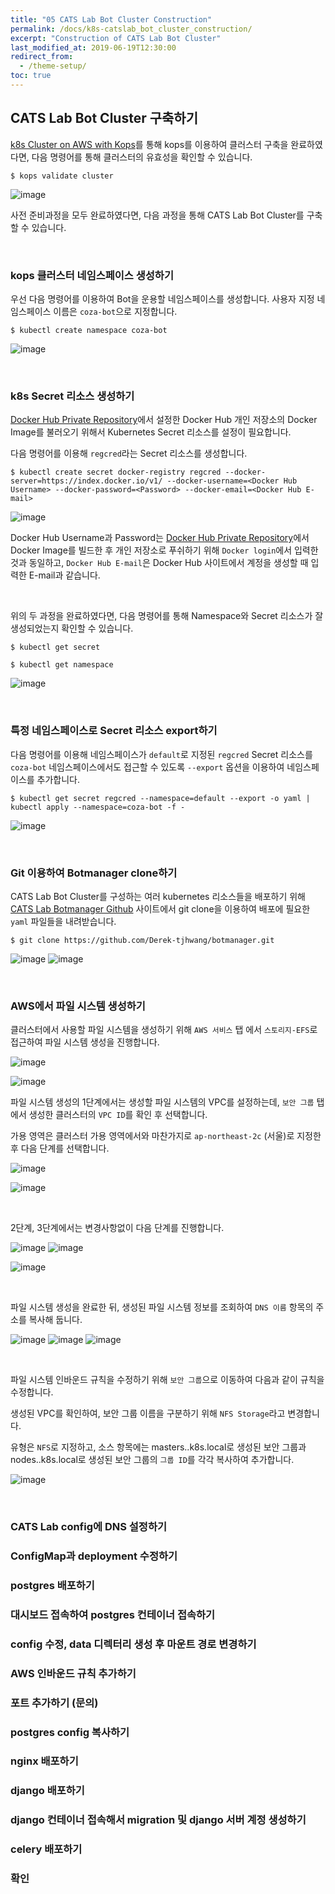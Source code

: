 ```yaml
---
title: "05 CATS Lab Bot Cluster Construction"
permalink: /docs/k8s-catslab_bot_cluster_construction/
excerpt: "Construction of CATS Lab Bot Cluster"
last_modified_at: 2019-06-19T12:30:00
redirect_from:
  - /theme-setup/
toc: true
---
```


## CATS Lab Bot Cluster 구축하기  

[k8s Cluster on AWS with Kops](/catslab_docs/docs/k8s-kops_cluster/)를 통해 kops를 이용하여 클러스터 구축을 완료하였다면, 다음 명령어를 통해 클러스터의 유효성을 확인할 수 있습니다. 

```shell
$ kops validate cluster
```

![image](https://user-images.githubusercontent.com/47657715/60797272-f0064b00-a1a9-11e9-9de0-c333eb326f8a.png)


사전 준비과정을 모두 완료하였다면, 다음 과정을 통해 CATS Lab Bot Cluster를 구축할 수 있습니다. 

<br>  


### kops 클러스터 네임스페이스 생성하기  

우선 다음 명령어를 이용하여 Bot을 운용할 네임스페이스를 생성합니다. 사용자 지정 네임스페이스 이름은 `coza-bot`으로 지정합니다.  

```shell
$ kubectl create namespace coza-bot
```
![image](https://user-images.githubusercontent.com/47657715/60851961-c04e5600-a230-11e9-99d5-aa2bf41bea66.png)  

<br>  


### k8s Secret 리소스 생성하기  

[Docker Hub Private Repository](/docs/k8s-docker/)에서 설정한 Docker Hub 개인 저장소의 Docker Image를 불러오기 위해서 Kubernetes Secret 리소스를 설정이 필요합니다.  

다음 명령어를 이용해 `regcred`라는 Secret 리소스를 생성합니다.

```shell
$ kubectl create secret docker-registry regcred --docker-server=https://index.docker.io/v1/ --docker-username=<Docker Hub Username> --docker-password=<Password> --docker-email=<Docker Hub E-mail>
```

![image](https://user-images.githubusercontent.com/47657715/60852302-166fc900-a232-11e9-850b-564d60099f73.png)

Docker Hub Username과 Password는 [Docker Hub Private Repository](/docs/k8s-docker/)에서 Docker Image를 빌드한 후 개인 저장소로 푸쉬하기 위해 `Docker login`에서 입력한 것과 동일하고, `Docker Hub E-mail`은 Docker Hub 사이트에서 계정을 생성할 때 입력한 E-mail과 같습니다.  

<br>  

위의 두 과정을 완료하였다면, 다음 명령어를 통해 Namespace와 Secret 리소스가 잘 생성되었는지 확인할 수 있습니다.

```shell
$ kubectl get secret
```

```shell
$ kubectl get namespace
```

![image](https://user-images.githubusercontent.com/47657715/60852503-eaa11300-a232-11e9-89f0-810a1839e8df.png)

<br>  


### 특정 네임스페이스로 Secret 리소스 export하기  

다음 명령어를 이용해 네임스페이스가 `default`로 지정된 `regcred` Secret 리소스를 `coza-bot` 네임스페이스에서도 접근할 수 있도록 `--export` 옵션을 이용하여 네임스페이스를 추가합니다.  

```shell
$ kubectl get secret regcred --namespace=default --export -o yaml | kubectl apply --namespace=coza-bot -f -
```

![image](https://user-images.githubusercontent.com/47657715/60852675-a9f5c980-a233-11e9-9292-71bcf45c7637.png)

<br>  


### Git 이용하여 Botmanager clone하기  

CATS Lab Bot Cluster를 구성하는 여러 kubernetes 리소스들을 배포하기 위해 [CATS Lab Botmanager Github](https://github.com/Derek-tjhwang/botmanager) 사이트에서 git clone을 이용하여 배포에 필요한 `yaml` 파일들을 내려받습니다.

```shell
$ git clone https://github.com/Derek-tjhwang/botmanager.git
```

![image](https://user-images.githubusercontent.com/47657715/60852995-2e951780-a235-11e9-9bcc-25de798563b6.png)
![image](https://user-images.githubusercontent.com/47657715/60853080-8b90cd80-a235-11e9-967c-f1578d585b95.png)

<br>   



### AWS에서 파일 시스템 생성하기  

클러스터에서 사용할 파일 시스템을 생성하기 위해 `AWS 서비스` 탭 에서 `스토리지-EFS`로 접근하여 파일 시스템 생성을 진행합니다.  

![image](https://user-images.githubusercontent.com/47657715/60854110-fcd27f80-a239-11e9-8e7f-2ad7be960ab9.png)

![image](https://user-images.githubusercontent.com/47657715/60854206-49b65600-a23a-11e9-94e5-abd284469008.png)  


파일 시스템 생성의 1단계에서는 생성할 파일 시스템의 VPC를 설정하는데, `보안 그룹` 탭에서 생성한 클러스터의 `VPC ID`를 확인 후 선택합니다.  

가용 영역은 클러스터 가용 영역에서와 마찬가지로 `ap-northeast-2c` (서울)로 지정한 후 다음 단계를 선택합니다.


![image](https://user-images.githubusercontent.com/47657715/60854488-6acb7680-a23b-11e9-97bf-cc166bc17599.png)

![image](https://user-images.githubusercontent.com/47657715/60854824-897e3d00-a23c-11e9-860e-896c6abbd3d4.png)

<br>  


2단계, 3단계에서는 변경사항없이 다음 단계를 진행합니다. 

![image](https://user-images.githubusercontent.com/47657715/60855452-bf242580-a23e-11e9-9155-2ff13919410c.png)
![image](https://user-images.githubusercontent.com/47657715/60855495-e2e76b80-a23e-11e9-8b61-d93486e03a8b.png)

![image](https://user-images.githubusercontent.com/47657715/60855533-0a3e3880-a23f-11e9-919d-d4eff12bd4c8.png)

<br>  


파일 시스템 생성을 완료한 뒤, 생성된 파일 시스템 정보를 조회하여 `DNS 이름` 항목의 주소를 복사해 둡니다.

![image](https://user-images.githubusercontent.com/47657715/60855701-bd0e9680-a23f-11e9-857b-e908f1f0ffba.png)
![image](https://user-images.githubusercontent.com/47657715/60855705-bed85a00-a23f-11e9-948a-811791381e78.png)
![image](https://user-images.githubusercontent.com/47657715/60855708-c13ab400-a23f-11e9-9ba5-32c197fc50af.png)

<br>  

파일 시스템 인바운드 규칙을 수정하기 위해 `보안 그룹`으로 이동하여 다음과 같이 규칙을 수정합니다.  


생성된 VPC를 확인하여, 보안 그룹 이름을 구분하기 위해 `NFS Storage`라고 변경합니다.


유형은 `NFS`로 지정하고, 소스 항목에는 masters.<Cluster Name>.k8s.local로 생성된 보안 그룹과 nodes.<Cluster Name>.k8s.local로 생성된 보안 그룹의 `그룹 ID`를 각각 복사하여 추가합니다. 

![image](https://user-images.githubusercontent.com/47657715/60856453-360eed80-a242-11e9-8b04-f5df9b53e814.png)

<br>  




### CATS Lab config에 DNS 설정하기  


### ConfigMap과 deployment 수정하기  


### postgres 배포하기  


### 대시보드 접속하여 postgres 컨테이너 접속하기  



### config 수정, data 디렉터리 생성 후 마운트 경로 변경하기


### AWS 인바운드 규칙 추가하기


### 포트 추가하기 (문의)  


### postgres config 복사하기


### nginx 배포하기  



### django 배포하기  


### django 컨테이너 접속해서 migration 및 django 서버 계정 생성하기  


### celery 배포하기



### 확인 

